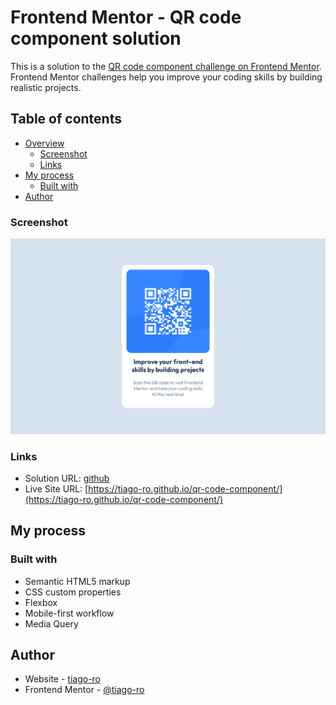 # Frontend Mentor - QR code component solution

This is a solution to the [QR code component challenge on Frontend Mentor](https://www.frontendmentor.io/challenges/qr-code-component-iux_sIO_H). Frontend Mentor challenges help you improve your coding skills by building realistic projects. 

## Table of contents

- [Overview](#overview)
  - [Screenshot](#screenshot)
  - [Links](#links)
- [My process](#my-process)
  - [Built with](#built-with)
- [Author](#author)


### Screenshot

![screenshot](assets/screenshot.png)

### Links

- Solution URL: [github](https://github.com/tiago-ro/qr-code-component)
- Live Site URL: [https://tiago-ro.github.io/qr-code-component/](https://tiago-ro.github.io/qr-code-component/)

## My process

### Built with

- Semantic HTML5 markup
- CSS custom properties
- Flexbox
- Mobile-first workflow
- Media Query

## Author

- Website - [tiago-ro](https://github.com/tiago-ro)
- Frontend Mentor - [@tiago-ro](https://www.frontendmentor.io/profile/tiago-ro)